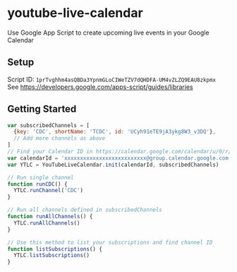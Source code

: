 # youtube-live-calendar
Use Google App Script to create upcoming live events in your Google Calendar

## Setup
Script ID: `1prTvghhm4asQBDa3YpnmGLoCIWeTZV7dQHDFA-UM4vZLZQ9EAU8zkpmx` \
See https://developers.google.com/apps-script/guides/libraries

## Getting Started
```js
var subscribedChannels = [
  {key: 'CDC', shortName: 'TCDC', id: 'UCyh91eTE9jA3ykg8W3_v3DQ'},
  // Add more channels as above
]
// Find your Calendar ID in https://calendar.google.com/calendar/u/0/r/settings
var calendarId = 'xxxxxxxxxxxxxxxxxxxxxxxxxx@group.calendar.google.com'
var YTLC = YouTubeLiveCalendar.init(calendarId, subscribedChannels)

// Run single channel
function runCDC() {
  YTLC.runChannel('CDC')
}

// Run all channels defined in subscribedChannels
function runAllChannels() {
  YTLC.runAllChannels()
}

// Use this method to list your subscriptions and find channel ID
function listSubscriptions() {
  YTLC.listSubscriptions()
}
```
